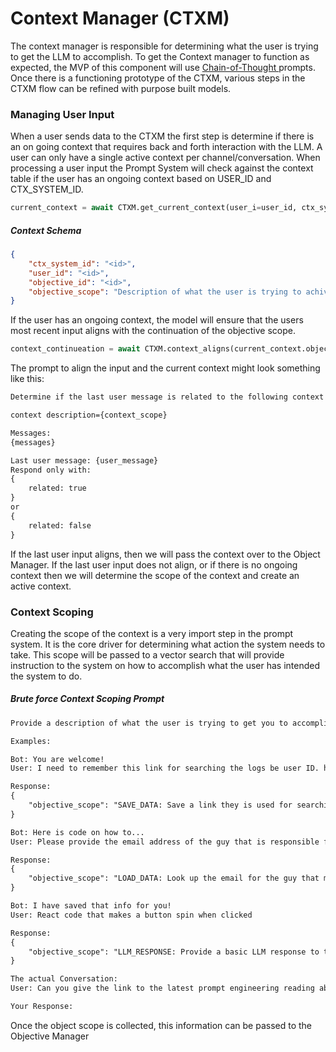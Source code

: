 # Context Manager (CTXM)

The context manager is responsible for determining what the user is trying to get the LLM to accomplish. To get the Context manager to function as expected, the MVP of this component will use  [Chain-of-Thought ](https://aman.ai/primers/ai/prompt-engineering/#automatic-chain-of-thought-auto-cot) prompts. Once there is a functioning prototype of the CTXM, various steps in the CTXM flow can be refined with purpose built models.

### Managing User Input
When a user sends data to the CTXM the first step is determine if there is an on going context that requires back and forth interaction with the LLM. A user can only have a single active context per channel/conversation. When processing a user input the Prompt System will check against the context table if the user has an ongoing context based on USER_ID and CTX_SYSTEM_ID.
```python
current_context = await CTXM.get_current_context(user_i=user_id, ctx_system_id=conversation_id)
```
##### Context Schema
```json
{
    "ctx_system_id": "<id>",
    "user_id": "<id>",
    "objective_id": "<id>",
    "objective_scope": "Description of what the user is trying to achive"
}
```

If the user has an ongoing context, the model will ensure that the users most recent input aligns with the continuation of the objective scope.
```python
context_continueation = await CTXM.context_aligns(current_context.objective_scope, user_input.input_history)
```
The prompt to align the input and the current context might look something like this:
```txt
Determine if the last user message is related to the following context description:

context description={context_scope}

Messages:
{messages}

Last user message: {user_message}
Respond only with:
{
	related: true
}
or
{
	related: false
}
```

If the last user input aligns, then we will pass the context over to the Object Manager.
If the last user input does not align, or if there is no ongoing context then we will determine the scope of the context and create an active context.

### Context Scoping
Creating the scope of the context is a very import step in the prompt system. It is the core driver for determining what action the system needs to take. This scope will be passed to a vector search that will provide instruction to the system on how to accomplish what the user has intended the system to do.

##### Brute force Context Scoping Prompt
```txt
Provide a description of what the user is trying to get you to accomplish based on their messages.

Examples:

Bot: You are welcome!
User: I need to remember this link for searching the logs be user ID. https://logs.com/themainid

Response:
{
	"objective_scope": "SAVE_DATA: Save a link they is used for searching logs"
}

Bot: Here is code on how to...
User: Please provide the email address of the guy that is responsible for managing roofing contracts

Response:
{
	"objective_scope": "LOAD_DATA: Look up the email for the guy that manages roofing contracts"
}

Bot: I have saved that info for you!
User: React code that makes a button spin when clicked

Response:
{
	"objective_scope": "LLM_RESPONSE: Provide a basic LLM response to the user's message about a react code sample of a button that spins when clicked."
}

The actual Conversation:
User: Can you give the link to the latest prompt engineering reading about COT prompting?

Your Response:
```

Once the object scope is collected, this information can be passed to the Objective Manager
